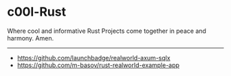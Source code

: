 # c00l-Rust

Where cool and informative Rust Projects come together in peace and harmony. Amen. 

----
- https://github.com/launchbadge/realworld-axum-sqlx
- https://github.com/m-basov/rust-realworld-example-app
